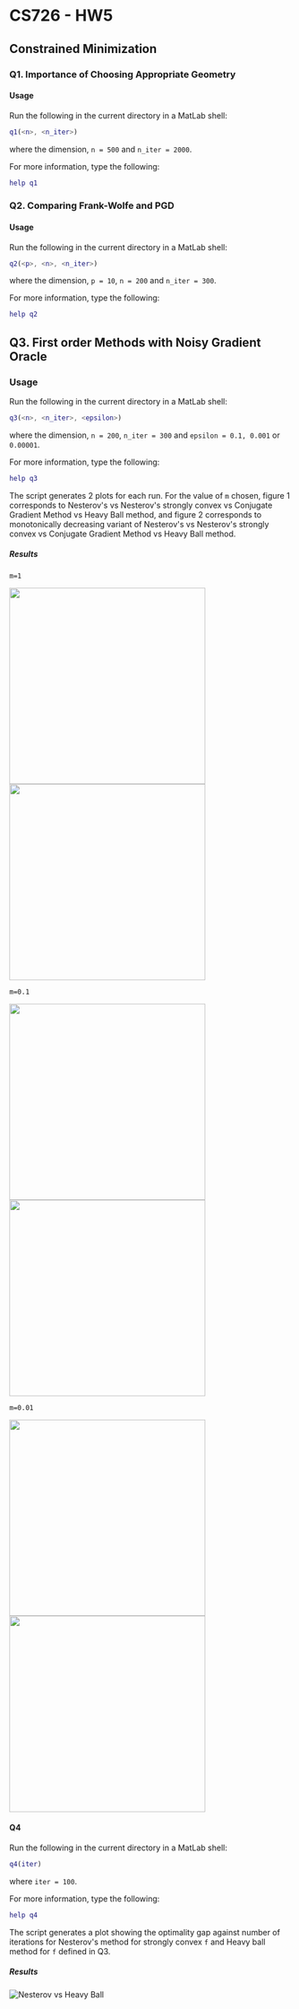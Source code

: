 # CS726 - HW5

## Constrained Minimization

### Q1. Importance of Choosing Appropriate Geometry

#### Usage

Run the following in the current directory in a MatLab shell:

```MatLab
q1(<n>, <n_iter>)
```

where the dimension, `n = 500` and `n_iter = 2000`.

For more information, type the following:

```MatLab
help q1
```

### Q2. Comparing Frank-Wolfe and PGD

#### Usage

Run the following in the current directory in a MatLab shell:

```MatLab
q2(<p>, <n>, <n_iter>)
```

where the dimension, `p = 10`, `n = 200` and `n_iter = 300`.

For more information, type the following:

```MatLab
help q2
```

## Q3. First order Methods with Noisy Gradient Oracle

### Usage

Run the following in the current directory in a MatLab shell:

```MatLab
q3(<n>, <n_iter>, <epsilon>)
```

where the dimension, `n = 200`, `n_iter = 300` and `epsilon = 0.1, 0.001` or `0.00001`.

For more information, type the following:

```MatLab
help q3
```

The script generates 2 plots for each run. For the value of `m` chosen, figure 1 corresponds to Nesterov's vs Nesterov's strongly convex vs Conjugate Gradient Method vs Heavy Ball method, and figure 2 corresponds to monotonically decreasing variant of Nesterov's vs Nesterov's strongly convex vs Conjugate Gradient Method vs Heavy Ball method.

##### Results

`m=1`
<p float="left">
	<img src="nest_vs_all_m=1.png" width="350" />
	<img src="mononest_vs_all_m=1.png" width="350" />
</p>

`m=0.1`
<p float="left">
	<img src="nest_vs_all_m=.1.png" width="350" />
	<img src="mononest_vs_all_m=.1.png" width="350" />
</p>

`m=0.01`
<p float="left">
	<img src="nest_vs_all_m=.01.png" width="350" />
	<img src="mononest_vs_all_m=.01.png" width="350" />
</p>

#### Q4

Run the following in the current directory in a MatLab shell:

```MatLab
q4(iter)
```

where `iter = 100`.

For more information, type the following:

```MatLab
help q4
```

The script generates a plot showing the optimality gap against number of iterations for Nesterov's method for strongly convex `f` and Heavy ball method for `f` defined in Q3.

##### Results

![Nesterov vs Heavy Ball](nest_vs_heavyball.png?raw=true "Nesterov vs Heavy Ball")
